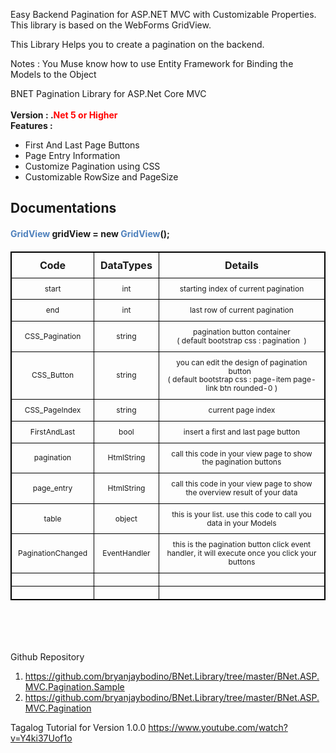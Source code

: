 Easy Backend Pagination for ASP.NET MVC with Customizable Properties.
This library is based on the WebForms GridView.

This Library Helps you to create a pagination on the backend.

Notes : You Muse know how to use Entity Framework for Binding the Models to the Object


<div class="richText-editor" id="richText-4ehpp1" contenteditable="true" style="height: auto;"><div>BNET Pagination Library for ASP.Net Core MVC&nbsp;</div><div><b><br>Version : .<font color="#ff0000">Net 5 or Higher</font></b><br></div><div><b>Features :</b><ul><li>First And Last Page Buttons</li><li>Page Entry Information</li><li>Customize Pagination using CSS</li><li>Customizable RowSize and PageSize<br></li></ul><h2>
Documentations<font color="#4f81bd"><br></font></h2><h4><font color="#4f81bd">GridView</font> gridView = new <font color="#4f81bd">GridView</font>();</h4><h4><table style="width:100%;border: 1px solid black; border-collapse:collapse"><tbody><tr><th style="border: 1px solid black; padding: 10px; border-collapse: collapse;">Code</th><th style="border: 1px solid black; padding: 10px; border-collapse: collapse;">DataTypes</th><th style="border: 1px solid black; padding: 10px; border-collapse: collapse;">Details</th></tr><tr><th style="font-weight:normal;border: 1px solid black; padding:10px;border-collapse:collapse"><span style="font-size: 9pt; line-height: 115%; font-family: Bahnschrift, " sans-serif";"="">start</span> </th><th style="font-weight:normal;border: 1px solid black; padding:10px;border-collapse:collapse"><span style="font-size: 9pt; line-height: 115%; font-family: Bahnschrift, " sans-serif";"="">int</span> </th><th style="font-weight:normal;border: 1px solid black; padding:10px;border-collapse:collapse"><span style="font-size: 9pt; line-height: 115%; font-family: Bahnschrift, " sans-serif";"="">starting index of current
pagination</span> </th></tr><tr><th style="font-weight:normal;border: 1px solid black; padding:10px;border-collapse:collapse"><span style="font-size: 9pt; line-height: 115%; font-family: Bahnschrift, " sans-serif";"="">end</span> </th><th style="font-weight:normal;border: 1px solid black; padding:10px;border-collapse:collapse"><span style="font-size: 9pt; line-height: 115%; font-family: Bahnschrift, " sans-serif";"="">int</span> </th><th style="font-weight:normal;border: 1px solid black; padding:10px;border-collapse:collapse"><span style="font-size: 9pt; line-height: 115%; font-family: Bahnschrift, " sans-serif";"="">last row of current
pagination</span> </th></tr><tr><th style="font-weight:normal;border: 1px solid black; padding:10px;border-collapse:collapse"><span style="font-size: 9pt; line-height: 115%; font-family: Bahnschrift, " sans-serif";"="">CSS_Pagination</span> </th><th style="font-weight:normal;border: 1px solid black; padding:10px;border-collapse:collapse"><span style="font-size: 9pt; line-height: 115%; font-family: Bahnschrift, " sans-serif";"="">string</span> </th><th style="font-weight:normal;border: 1px solid black; padding:10px;border-collapse:collapse"><span style="font-size: 9pt; line-height: 115%; font-family: Bahnschrift, " sans-serif";"="">pagination button container<br>
( default bootstrap css :&nbsp;</span><span style="font-size:9.0pt;line-height:
115%;font-family:" bahnschrift","sans-serif";mso-fareast-font-family:"times="" new="" roman";="" mso-bidi-font-family:"times="" roman";color:#7f6000;mso-ansi-language:en-us;="" mso-fareast-language:en-us;mso-bidi-language:ar-sa"="">pagination</span><span style="font-size: 9pt; line-height: 115%; font-family: Bahnschrift, " sans-serif";"="">&nbsp;&nbsp;)</span> </th></tr><tr><th style="font-weight:normal;border: 1px solid black; padding:10px;border-collapse:collapse"><span style="font-size: 9pt; line-height: 115%; font-family: Bahnschrift, " sans-serif";"="">CSS_Button</span> </th><th style="font-weight:normal;border: 1px solid black; padding:10px;border-collapse:collapse"><span style="font-size: 9pt; line-height: 115%; font-family: Bahnschrift, " sans-serif";"="">string</span> </th><th style="font-weight:normal;border: 1px solid black; padding:10px;border-collapse:collapse"><span style="font-size: 9pt; line-height: 115%; font-family: Bahnschrift, " sans-serif";"="">you can edit the design of
pagination button&nbsp;&nbsp;<b><br>
</b>( default bootstrap css :&nbsp;</span><span style="font-size:9.0pt;
line-height:115%;font-family:" bahnschrift","sans-serif";mso-fareast-font-family:="" "times="" new="" roman";mso-bidi-font-family:"times="" roman";color:#7f6000;="" mso-ansi-language:en-us;mso-fareast-language:en-us;mso-bidi-language:ar-sa"="">page-item
page-link btn rounded-0</span><span style="font-size: 9pt; line-height: 115%; font-family: Bahnschrift, " sans-serif";"="">&nbsp;)</span> </th></tr><tr><th style="font-weight:normal;border: 1px solid black; padding:10px;border-collapse:collapse"><span style="font-size: 9pt; line-height: 115%; font-family: Bahnschrift, " sans-serif";"="">CSS_PageIndex</span> </th><th style="font-weight:normal;border: 1px solid black; padding:10px;border-collapse:collapse"><span style="font-size: 9pt; line-height: 115%; font-family: Bahnschrift, " sans-serif";"="">string</span> </th><th style="font-weight:normal;border: 1px solid black; padding:10px;border-collapse:collapse"><span style="font-size: 9pt; line-height: 115%; font-family: Bahnschrift, " sans-serif";"="">current page index</span> </th></tr><tr><th style="font-weight:normal;border: 1px solid black; padding:10px;border-collapse:collapse"><span style="font-size: 9pt; line-height: 115%; font-family: Bahnschrift, " sans-serif";"="">FirstAndLast</span> </th><th style="font-weight:normal;border: 1px solid black; padding:10px;border-collapse:collapse"><span style="font-size: 9pt; line-height: 115%; font-family: Bahnschrift, " sans-serif";"="">bool</span> </th><th style="font-weight:normal;border: 1px solid black; padding:10px;border-collapse:collapse"><span style="font-size: 9pt; line-height: 115%; font-family: Bahnschrift, " sans-serif";"="">insert a first and last
page button</span> </th></tr><tr><th style="font-weight:normal;border: 1px solid black; padding:10px;border-collapse:collapse"><span style="font-size: 9pt; line-height: 115%; font-family: Bahnschrift, " sans-serif";"="">pagination</span> </th><th style="font-weight:normal;border: 1px solid black; padding:10px;border-collapse:collapse"><span style="font-size: 9pt; line-height: 115%; font-family: Bahnschrift, " sans-serif";"="">HtmlString</span> </th><th style="font-weight:normal;border: 1px solid black; padding:10px;border-collapse:collapse"><span style="font-size: 9pt; line-height: 115%; font-family: Bahnschrift, " sans-serif";"="">call this code in your view
page to show the pagination buttons</span> </th></tr><tr><th style="font-weight:normal;border: 1px solid black; padding:10px;border-collapse:collapse"><span style="font-size: 9pt; line-height: 115%; font-family: Bahnschrift, " sans-serif";"="">page_entry</span> </th><th style="font-weight:normal;border: 1px solid black; padding:10px;border-collapse:collapse"><span style="font-size: 9pt; line-height: 115%; font-family: Bahnschrift, " sans-serif";"="">HtmlString</span> </th><th style="font-weight:normal;border: 1px solid black; padding:10px;border-collapse:collapse"><span style="font-size: 9pt; line-height: 115%; font-family: Bahnschrift, " sans-serif";"="">call this code in your view
page to show the overview result of your data</span> </th></tr><tr><th style="font-weight:normal;border: 1px solid black; padding:10px;border-collapse:collapse"><span style="font-size: 9pt; line-height: 115%; font-family: Bahnschrift, " sans-serif";"="">table</span> </th><th style="font-weight:normal;border: 1px solid black; padding:10px;border-collapse:collapse"><span style="font-size: 9pt; line-height: 115%; font-family: Bahnschrift, " sans-serif";"="">object</span> </th><th style="font-weight:normal;border: 1px solid black; padding:10px;border-collapse:collapse"><span style="font-size: 9pt; line-height: 115%; font-family: Bahnschrift, " sans-serif";"="">this is your list. use this
code to call you data in your Models</span> </th></tr><tr><th style="font-weight:normal;border: 1px solid black; padding:10px;border-collapse:collapse"><span style="font-size: 9pt; line-height: 115%; font-family: Bahnschrift, " sans-serif";"="">PaginationChanged</span> </th><th style="font-weight:normal;border: 1px solid black; padding:10px;border-collapse:collapse"><span style="font-size: 9pt; line-height: 115%; font-family: Bahnschrift, " sans-serif";"="">EventHandler</span> </th><th style="font-weight:normal;border: 1px solid black; padding:10px;border-collapse:collapse"><span style="font-size: 9pt; line-height: 115%; font-family: Bahnschrift, " sans-serif";"="">this is the pagination
button click event handler, it will execute once you click your buttons</span> </th></tr><tr><th style="font-weight:normal;border: 1px solid black; padding:10px;border-collapse:collapse"> </th><th style="font-weight:normal;border: 1px solid black; padding:10px;border-collapse:collapse"> </th><th style="font-weight:normal;border: 1px solid black; padding:10px;border-collapse:collapse"> </th></tr><tr><th style="font-weight:normal;border: 1px solid black; padding:10px;border-collapse:collapse"> </th><th style="font-weight:normal;border: 1px solid black; padding:10px;border-collapse:collapse"> </th><th style="font-weight:normal;border: 1px solid black; padding:10px;border-collapse:collapse"> </th></tr></tbody></table><br></h4></div><br></div>


Github Repository
1. https://github.com/bryanjaybodino/BNet.Library/tree/master/BNet.ASP.MVC.Pagination.Sample
2. https://github.com/bryanjaybodino/BNet.Library/tree/master/BNet.ASP.MVC.Pagination

Tagalog Tutorial for Version 1.0.0
https://www.youtube.com/watch?v=Y4ki37Uof1o
